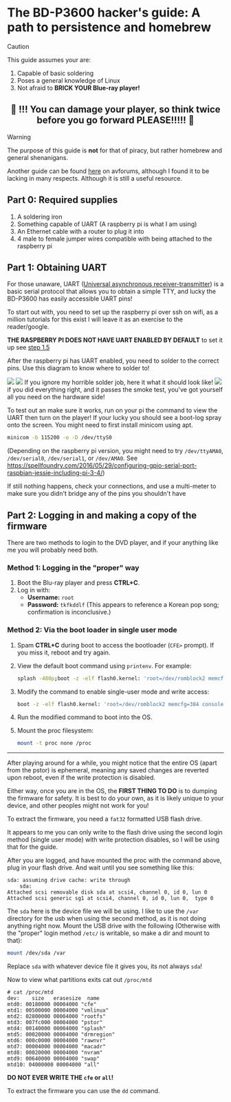 # The BD-P3600 hacker's guide: A path to persistence and homebrew

> [!CAUTION]
> This guide assumes your are:
> 1. Capable of basic soldering
> 2. Poses a general knowledge of Linux
> 3. Not afraid to **BRICK YOUR Blue-ray player!** 
<center> <h2> 👹 !!! You can damage your player, so think twice before you go forward PLEASE!!!!! 👹 </h2></center>

> [!WARNING]
> The purpose of this guide is **not** for that of piracy, but rather homebrew and general shenanigans. 

Another guide can be found [here](https://www.avforums.com/threads/hacking-samsung-bd-p1620a-bd-p3600.1245419/) on avforums, although I found it to be lacking in many respects. Although it is still a useful resource. 
## Part 0: Required supplies
1. A soldering iron
2. Something capable of UART (A raspberry pi is what I am using)
3. An Ethernet cable with a router to plug it into
4. 4 male to female jumper wires compatible with being attached to the raspberry pi

## Part 1: Obtaining UART
For those unaware, UART ([Universal asynchronous receiver-transmitter](https://en.wikipedia.org/wiki/Universal_asynchronous_receiver-transmitter)) is a basic serial protocol that allows you to obtain a simple TTY, and lucky the BD-P3600 has easily accessible UART pins! 

To start out with, you need to set up the raspberry pi over ssh on wifi, as a million tutorials for this exist I will leave it as an exercise to the reader/google.

**THE RASPBERRY PI  DOES NOT HAVE UART ENABLED BY DEFAULT** to set it up see [step 1.5](step%201.5%20setting%20up%20the%20pi.md)

After the raspberry pi has UART enabled, you need to solder to the correct pins. Use this diagram to know where to solder to!

![](imgs/diagram.png)
![](imgs/pcp-location.png)
If you ignore my horrible solder job, here it what it should look like!
![](imgs/my-solder.jpg)
if you did everything right, and it passes the smoke test, you've got yourself all you need on the hardware side!

To test out an make sure it works, run on your pi the command to view the UART then turn on the player! If your lucky you should see a boot-log spray onto the screen. You might need to first install minicom using apt.  

```bash
minicom -b 115200 -o -D /dev/ttyS0
```
(Depending on the raspberry pi version, you might need to try `/dev/ttyAMA0`, `/dev/serial0`, `/dev/serial1`, or `/dev/AMA0`. See https://spellfoundry.com/2016/05/29/configuring-gpio-serial-port-raspbian-jessie-including-pi-3-4/)

If still nothing happens, check your connections, and use a multi-meter to make sure you didn't bridge any of the pins you shouldn't have
## Part 2: Logging in and making a copy of the firmware

There are two methods to login to the DVD player, and if your anything like me you will probably need both. 

### Method 1: Logging in the "proper" way
1. Boot the Blu-ray player and press **CTRL+C**.  
2. Log in with:  
   - **Username:** `root`  
   - **Password:** `tkfkddlf` (This appears to reference a Korean pop song; confirmation is inconclusive.)  

### Method 2: Via the boot loader in single user mode
1. Spam **CTRL+C** during boot to access the bootloader (`CFE>` prompt). If you miss it, reboot and try again.  
2. View the default boot command using `printenv`. For example:  

   ```bash
   splash -480p;boot -z -elf flash0.kernel: 'root=/dev/romblock2 memcfg=384 console=1,115200n8 BDVD_BOOT_AUTOSTART=y ro'
   ```

3. Modify the command to enable single-user mode and write access:  

   ```bash
   boot -z -elf flash0.kernel: 'root=/dev/romblock2 memcfg=384 console=1,115200n8 BDVD_BOOT_AUTOSTART=y single rw'
   ```

4. Run the modified command to boot into the OS.  
5. Mount the proc filesystem:  

   ```bash
   mount -t proc none /proc
   ```

---


After playing around for a while, you might notice that the entire OS (apart from the pstor) is  ephemeral, meaning any saved changes are reverted upon reboot, even if the write protection is disabled.

Either way, once you are in the OS, the **FIRST THING TO DO** is to dumping the firmware for safety. It is best to do your own, as it is likely unique to your device, and other peoples might not work for you!

To extract the firmware, you need a `fat32` formatted USB flash drive. 

It appears to me you can only write to the flash drive using the second login method (single user mode) with write protection disables, so I will be using that for the guide. 

After you are logged, and have mounted the proc with the command above, plug in your flash drive. And wait until you see something like this:
```plaintext
sda: assuming drive cache: write through  
	sda:  
Attached scsi removable disk sda at scsi4, channel 0, id 0, lun 0  
Attached scsi generic sg1 at scsi4, channel 0, id 0, lun 0,  type 0
```
The `sda` here is the device file we will be using. I like to use the `/var` directory for the usb when using the second method, as it is not doing anything right now. Mount the USB drive with the following (Otherwise with the "proper" login method `/etc/` is writable, so make a dir and mount to that):
```bash
mount /dev/sda /var
```
Replace `sda` with whatever device file it gives you, its not always `sda`!


Now to view what partitions exits cat out `/proc/mtd`
```
# cat /proc/mtd  
dev:    size   erasesize  name  
mtd0: 00180000 00004000 "cfe"  
mtd1: 00500000 00004000 "vmlinux"  
mtd2: 02800000 00004000 "rootfs"  
mtd3: 007fc000 00004000 "pstor"  
mtd4: 00140000 00004000 "splash"  
mtd5: 00020000 00004000 "drmregion"  
mtd6: 000c0000 00004000 "rawnvr"  
mtd7: 00004000 00004000 "macadr"  
mtd8: 00020000 00004000 "nvram"  
mtd9: 00640000 00004000 "swap"  
mtd10: 04000000 00004000 "all"
```
**DO NOT EVER WRITE THE `cfe` or `all`!**

To extract the firmware you can use the `dd` command. 
